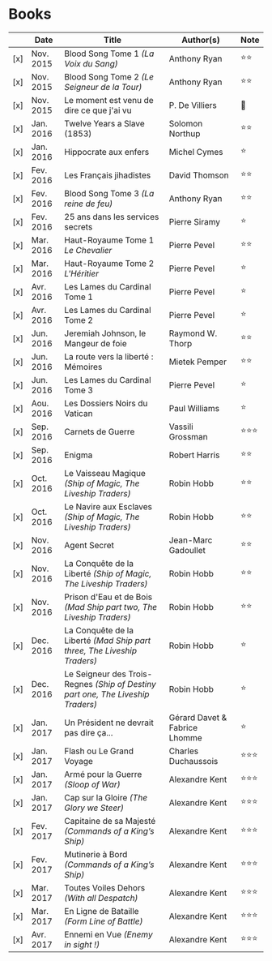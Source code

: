 # Books

|   | Date        | Title                                        | Author(s)     | Note |
|---| ---------- | --------------------------------------------- | ------------- | ---- |
|[x]| Nov. 2015  | Blood Song Tome 1 *(La Voix du Sang)*  | Anthony Ryan | :star::star: |
|[x]| Nov. 2015  | Blood Song Tome 2 *(Le Seigneur de la Tour)*  | Anthony Ryan | :star::star: |
|[x]| Nov. 2015  | Le moment est venu de dire ce que j'ai vu | P. De Villiers | :shit: |
|[x]| Jan. 2016  | Twelve Years a Slave (1853) | Solomon Northup | :star::star: |
|[x]| Jan. 2016  | Hippocrate aux enfers | Michel Cymes | :star: |
|[x]| Fev. 2016  | Les Français jihadistes | David Thomson | :star::star: |
|[x]| Fev. 2016  | Blood Song Tome 3 *(La reine de feu)*  | Anthony Ryan | :star::star: |
|[x]| Fev. 2016  | 25 ans dans les services secrets  | Pierre Siramy | :star: |
|[x]| Mar. 2016  | Haut-Royaume Tome 1 *Le Chevalier*  | Pierre Pevel | :star::star: |
|[x]| Mar. 2016  | Haut-Royaume Tome 2 *L'Héritier*  | Pierre Pevel | :star: |
|[x]| Avr. 2016  | Les Lames du Cardinal Tome 1  | Pierre Pevel | :star: |
|[x]| Avr. 2016  | Les Lames du Cardinal Tome 2  | Pierre Pevel | :star: |
|[x]| Jun. 2016  | Jeremiah Johnson, le Mangeur de foie | Raymond W. Thorp | :star::star: |
|[x]| Jun. 2016  | La route vers la liberté : Mémoires | Mietek Pemper | :star::star: |
|[x]| Jun. 2016  | Les Lames du Cardinal Tome 3  | Pierre Pevel | :star: |
|[x]| Aou. 2016  | Les Dossiers Noirs du Vatican  | Paul Williams| :star: |
|[x]| Sep. 2016  | Carnets de Guerre  | Vassili Grossman | :star::star::star: |
|[x]| Sep. 2016  | Enigma  | Robert Harris | :star::star: |
|[x]| Oct. 2016  | Le Vaisseau Magique *(Ship of Magic, The Liveship Traders)* | Robin Hobb | :star::star: |
|[x]| Oct. 2016  | Le Navire aux Esclaves *(Ship of Magic, The Liveship Traders)* | Robin Hobb | :star::star: |
|[x]| Nov. 2016  | Agent Secret | Jean-Marc Gadoullet  | :star::star: |
|[x]| Nov. 2016  | La Conquête de la Liberté *(Ship of Magic, The Liveship Traders)* | Robin Hobb | :star::star: |
|[x]| Nov. 2016  | Prison d'Eau et de Bois *(Mad Ship part two, The Liveship Traders)* | Robin Hobb | :star::star: |
|[x]| Dec. 2016  | La Conquête de la Liberté *(Mad Ship part three, The Liveship Traders)* | Robin Hobb |:star:|
|[x]| Dec. 2016  | Le Seigneur des Trois-Regnes *(Ship of Destiny part one, The Liveship Traders)* | Robin Hobb |:star:|
|[x]| Jan. 2017  | Un Président ne devrait pas dire ça... | Gérard Davet & Fabrice Lhomme |:star:|
|[x]| Jan. 2017  | Flash ou Le Grand Voyage | Charles Duchaussois |:star::star::star:|
|[x]| Jan. 2017  | Armé pour la Guerre *(Sloop of War)* | Alexandre Kent |:star::star::star:|
|[x]| Jan. 2017  | Cap sur la Gloire *(The Glory we Steer)* | Alexandre Kent |:star::star::star:|
|[x]| Fev. 2017  | Capitaine de sa Majesté *(Commands of a King’s Ship)* | Alexandre Kent |:star::star::star:|
|[x]| Fev. 2017  | Mutinerie à Bord *(Commands of a King’s Ship)* | Alexandre Kent |:star::star::star:|
|[x]| Mar. 2017  | Toutes Voiles Dehors *(With all Despatch)* | Alexandre Kent |:star::star::star:|
|[x]| Mar. 2017  | En Ligne de Bataille *(Form Line of Battle)* | Alexandre Kent |:star::star::star:|
|[x]| Avr. 2017  | Ennemi en Vue *(Enemy in sight !)* | Alexandre Kent |:star::star::star:|

